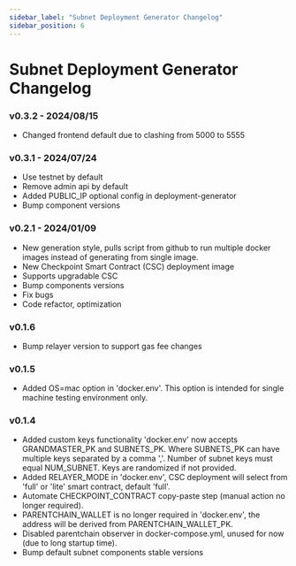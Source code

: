 ```yaml
---
sidebar_label: "Subnet Deployment Generator Changelog"
sidebar_position: 6
---
```


# Subnet Deployment Generator Changelog

### v0.3.2 - 2024/08/15
  - Changed frontend default due to clashing from 5000 to 5555

### v0.3.1 - 2024/07/24
  - Use testnet by default
  - Remove admin api by default
  - Added PUBLIC_IP optional config in deployment-generator
  - Bump component versions

### v0.2.1 - 2024/01/09
  - New generation style, pulls script from github to run multiple docker images instead of generating from single image.
  - New Checkpoint Smart Contract (CSC) deployment image
  - Supports upgradable CSC
  - Bump components versions
  - Fix bugs
  - Code refactor, optimization
### v0.1.6
  - Bump relayer version to support gas fee changes
### v0.1.5
  - Added OS=mac option in 'docker.env'. This option is intended for single machine testing environment only.
### v0.1.4
  - Added custom keys functionality
    'docker.env' now accepts GRANDMASTER_PK and SUBNETS_PK. Where SUBNETS_PK can have multiple keys separated by a comma ','. Number of subnet keys must equal NUM_SUBNET. Keys are randomized if not provided.
  - Added RELAYER_MODE in 'docker.env', CSC deployment will select from 'full' or 'lite' smart contract, default 'full'.
  - Automate CHECKPOINT_CONTRACT copy-paste step (manual action no longer required).
  - PARENTCHAIN_WALLET is no longer required in 'docker.env', the address will be derived from PARENTCHAIN_WALLET_PK. 
  - Disabled parentchain observer in docker-compose.yml, unused for now (due to long startup time).
  - Bump default subnet components stable versions
